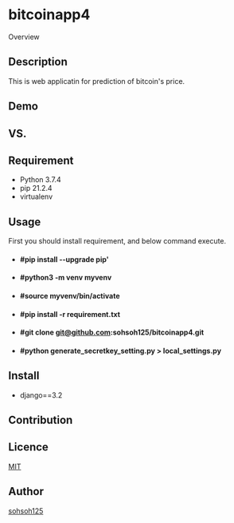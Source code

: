 # bitcoinapp4

Overview

## Description
This is web applicatin for prediction of bitcoin's price.
## Demo

## VS.

## Requirement
- Python 3.7.4
- pip 21.2.4
- virtualenv
## Usage
First you should install requirement, and below command execute.
- #### #pip install --upgrade pip'
- #### #python3 -m venv myvenv
- #### #source myvenv/bin/activate
- #### #pip install -r requirement.txt
- #### #git clone git@github.com:sohsoh125/bitcoinapp4.git
- #### #python generate_secretkey_setting.py > local_settings.py
## Install
- django==3.2
## Contribution

## Licence

[MIT](https://github.com/tcnksm/tool/blob/master/LICENCE)

## Author

[sohsoh125](https://github.com/sohsoh125)